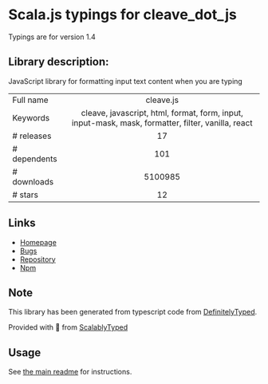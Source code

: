 
# Scala.js typings for cleave_dot_js

Typings are for version 1.4

## Library description:
JavaScript library for formatting input text content when you are typing

|                    |                 |
| ------------------ | :-------------: |
| Full name          | cleave.js |
| Keywords           | cleave, javascript, html, format, form, input, input-mask, mask, formatter, filter, vanilla, react |
| # releases         | 17 |
| # dependents       | 101 |
| # downloads        | 5100985 |
| # stars            | 12 |

## Links
- [Homepage](https://github.com/nosir/cleave.js)
- [Bugs](https://github.com/nosir/cleave.js/issues)
- [Repository](https://github.com/nosir/cleave.js)
- [Npm](https://www.npmjs.com/package/cleave.js)
    


## Note
This library has been generated from typescript code from [DefinitelyTyped](https://definitelytyped.org).

Provided with :purple_heart: from [ScalablyTyped](https://github.com/oyvindberg/ScalablyTyped)

## Usage
See [the main readme](../../readme.md) for instructions.



